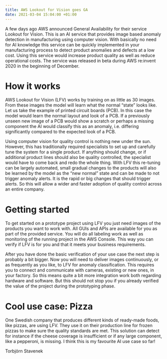 ```yaml
---
title: AWS Lookout for Vision goes GA
date: 2021-03-04 15:04:00 +01:00
---
```


A few days ago AWS announced General Availability for their service Lookout for Vision. This is an AI service that provides image based anomaly detection in manufacturing using computer vision. With basically no need for AI knowledge this service can be quickly implemented in your manufacturing process to detect product anomalies and defects at a low cost. Using this service would increase product quality as well as reduce operational costs. The service was released in beta during AWS re:invent 2020 in the beginning of December.


# How it works

AWS Lookout for Vision (LFV) works by training on as little as 30 images. From these images the model will learn what the normal “state” looks like. Let us take the example of printed circuit boards (PCB). In this case the model would learn the normal layout and look of a PCB. If a previously unseen new image of a PCB would show a scratch or perhaps a missing component the AI would classify this as an anomaly, i.e. differing significantly compared to the expected look of a PCB. 

Using computer vision for quality control is nothing new under the sun. However, this has traditionally required specialists to set up and carefully tune the system for a single product. If anything should change, or if additional product lines should also be quality controlled, the specialist would have to come back and redo the whole thing. With LFV this re-tuning can be largely automated, small gradual changes to the products will also be learned by the model as the “new normal” state and can be made to not trigger anomaly alerts. It is the rapid or big changes that should trigger alerts. So this will allow a wider and faster adoption of quality control across an entire company.

# Getting started

To get started on a prototype project using LFV you just need images of the products you want to work with. All GUIs and APIs are available for you as part of the provided service. You will do all labeling work as well as monitoring of the running project in the AWS Console. This way you can verify if LFV is for you and that it meets your business requirements.

After you have done the basic verification of your use case the next step is probably a bit bigger. Now you will need to deliver images continuously, or as frequently as you like, to LFV for anomaly classification. This requires you to connect and communicate with cameras, existing or new ones, in your factory. So this means quite a bit more integration work both regarding hardware and software. But this should not stop you if you already verified the value of the project during the prototyping phase.


# Cool use case: Pizza

One Swedish company that produces different kinds of ready-made foods, like pizzas, are using LFV. They use it on their production line for frozen pizzas to make sure the quality standards are met. This solution can detect for instance if the cheese coverage is insufficient or if any large component, like a pepperoni, is missing. I think this is my favourite AI use case so far! 

Torbjörn Stavenek

